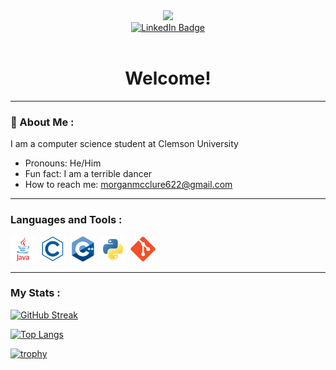 <div id="header" align="center">
  <img src="https://media.giphy.com/media/xUPGcEliCc7bETyfO8/giphy.gif"/>
  
  <div id="badges">
    <a href="https://www.linkedin.com/in/morgan-mcclure-368305230">
      <img src="https://img.shields.io/badge/LinkedIn-red?style=for-the-badge&logo=linkedin&logoColor=white" alt="LinkedIn Badge"/>
    </a>
  </div>

  <img src="https://komarev.com/ghpvc/?username=MMMCCLU&style=flat-square&color=blue" alt=""/>
  
  <h1>
    Welcome!
  </h1>
  
</div>

---

### :triumph: About Me :
I am a computer science student at Clemson University
-  Pronouns: He/Him
-  Fun fact: I am a terrible dancer
-  How to reach me: morganmcclure622@gmail.com

---

### Languages and Tools :

<div>
  <img src="https://github.com/devicons/devicon/blob/master/icons/java/java-original-wordmark.svg" title="Java" alt="Java" width="40" height="40"/>&nbsp;
  <img src="https://github.com/devicons/devicon/blob/master/icons/c/c-line.svg" title="C" alt="C" width="40" height="40"/>&nbsp;
  <img src="https://github.com/devicons/devicon/blob/master/icons/cplusplus/cplusplus-original.svg" title="CPP" alt="CPP" width="40" height="40"/>&nbsp;
  <img src="https://github.com/devicons/devicon/blob/master/icons/python/python-original.svg" title="Python" alt="Python" width="40" height="40"/>&nbsp;
  <img src="https://github.com/devicons/devicon/blob/master/icons/git/git-original.svg" title="Git" alt="Git" width="40" height="40"/>&nbsp;
</div>

---

### My Stats :

[![GitHub Streak](http://github-readme-streak-stats.herokuapp.com?user=MMMCCLU&theme=tokyonight)](https://git.io/streak-stats)

[![Top Langs](https://github-readme-stats.vercel.app/api/top-langs/?username=MMMCCLU&layout=compact&theme=tokyonight)](https://github.com/anuraghazra/github-readme-stats)

[![trophy](https://github-profile-trophy.vercel.app/?username=MMMCCLU&theme=tokyonight)](https://github.com/ryo-ma/github-profile-trophy)

